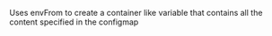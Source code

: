 Uses envFrom to create a container like variable that contains all the content specified in the configmap
